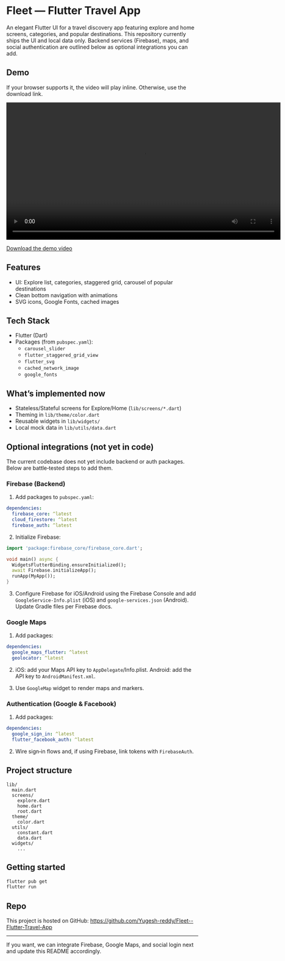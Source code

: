 # Fleet — Flutter Travel App

An elegant Flutter UI for a travel discovery app featuring explore and home screens, categories, and popular destinations. This repository currently ships the UI and local data only. Backend services (Firebase), maps, and social authentication are outlined below as optional integrations you can add.

## Demo

If your browser supports it, the video will play inline. Otherwise, use the download link.

<video src="./Screen%20Recording%202023-07-24%20at%2012.28.38%20AM.mov" controls width="720"></video>

[Download the demo video](./Screen%20Recording%202023-07-24%20at%2012.28.38%20AM.mov)

## Features

- UI: Explore list, categories, staggered grid, carousel of popular destinations
- Clean bottom navigation with animations
- SVG icons, Google Fonts, cached images

## Tech Stack

- Flutter (Dart)
- Packages (from `pubspec.yaml`):
  - `carousel_slider`
  - `flutter_staggered_grid_view`
  - `flutter_svg`
  - `cached_network_image`
  - `google_fonts`

## What’s implemented now

- Stateless/Stateful screens for Explore/Home (`lib/screens/*.dart`)
- Theming in `lib/theme/color.dart`
- Reusable widgets in `lib/widgets/`
- Local mock data in `lib/utils/data.dart`

## Optional integrations (not yet in code)

The current codebase does not yet include backend or auth packages. Below are battle‑tested steps to add them.

### Firebase (Backend)

1) Add packages to `pubspec.yaml`:

```yaml
dependencies:
  firebase_core: ^latest
  cloud_firestore: ^latest
  firebase_auth: ^latest
```

2) Initialize Firebase:

```dart
import 'package:firebase_core/firebase_core.dart';

void main() async {
  WidgetsFlutterBinding.ensureInitialized();
  await Firebase.initializeApp();
  runApp(MyApp());
}
```

3) Configure Firebase for iOS/Android using the Firebase Console and add `GoogleService-Info.plist` (iOS) and `google-services.json` (Android). Update Gradle files per Firebase docs.

### Google Maps

1) Add packages:

```yaml
dependencies:
  google_maps_flutter: ^latest
  geolocator: ^latest
```

2) iOS: add your Maps API key to `AppDelegate`/Info.plist. Android: add the API key to `AndroidManifest.xml`.

3) Use `GoogleMap` widget to render maps and markers.

### Authentication (Google & Facebook)

1) Add packages:

```yaml
dependencies:
  google_sign_in: ^latest
  flutter_facebook_auth: ^latest
```

2) Wire sign‑in flows and, if using Firebase, link tokens with `FirebaseAuth`.

## Project structure

```
lib/
  main.dart
  screens/
    explore.dart
    home.dart
    root.dart
  theme/
    color.dart
  utils/
    constant.dart
    data.dart
  widgets/
    ...
```

## Getting started

```bash
flutter pub get
flutter run
```

## Repo

This project is hosted on GitHub: https://github.com/Yugesh-reddy/Fleet--Flutter-Travel-App

---

If you want, we can integrate Firebase, Google Maps, and social login next and update this README accordingly.